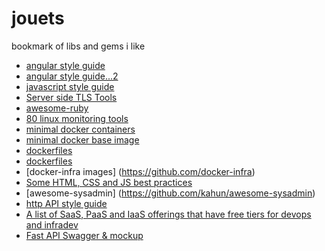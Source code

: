 jouets
======

bookmark of libs and gems i like

* [angular style guide](https://github.com/johnpapa/angularjs-styleguide)
* [angular style guide...2](https://github.com/toddmotto/angularjs-styleguide)
* [javascript style guide](https://github.com/airbnb/javascript)
* [Server side TLS Tools](http://mozilla.github.io/server-side-tls/ssl-config-generator/)
* [awesome-ruby](https://github.com/markets/awesome-ruby)
* [80 linux monitoring tools](https://blog.serverdensity.com/80-linux-monitoring-tools-know)
* [minimal docker containers](https://github.com/mini-containers)
* [minimal docker base image](https://github.com/gliderlabs/docker-alpine)
* [dockerfiles](https://github.com/voxxit/dockerfiles)
* [dockerfiles](https://github.com/ncarlier/dockerfiles)
* [docker-infra images] (https://github.com/docker-infra)
* [Some HTML, CSS and JS best practices](https://github.com/bendc/frontend-guidelines)
* [awesome-sysadmin] (https://github.com/kahun/awesome-sysadmin)
* [http API style guide](https://github.com/gocardless/http-api-design)
* [A list of SaaS, PaaS and IaaS offerings that have free tiers for devops and infradev](https://github.com/ripienaar/free-for-dev)
* [Fast API Swagger & mockup](http://playground.apistudio.io/)
